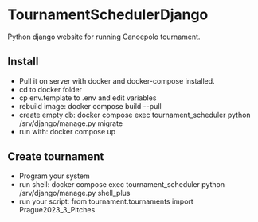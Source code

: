 # TournamentSchedulerDjango

Python django website for running Canoepolo tournament.

## Install

* Pull it on server with docker and docker-compose installed.
* cd to docker folder
* cp env.template to .env and edit variables
* rebuild image: docker compose build --pull
* create empty db: docker compose exec tournament_scheduler python /srv/django/manage.py migrate
* run with: docker compose up

## Create tournament
* Program your system
* run shell: docker compose exec tournament_scheduler python /srv/django/manage.py shell_plus
* run your script: from tournament.tournaments import Prague2023_3_Pitches
